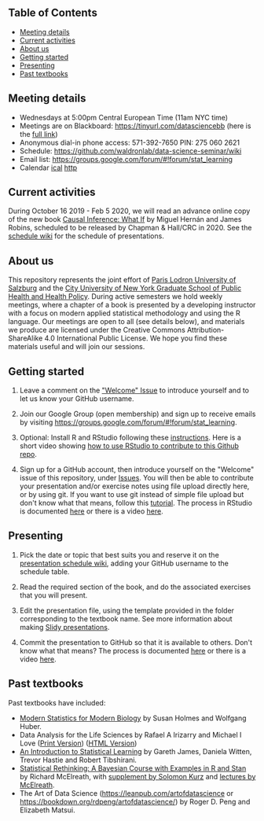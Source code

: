 ## Table of Contents

- [Meeting details](#meeting-details)
- [Current activities](#current-activities)
- [About us](#about-us)
- [Getting started](#getting-started)
- [Presenting](#presenting)
- [Past textbooks](#past-textbooks)

## Meeting details

* Wednesdays at 5:00pm Central European Time (11am NYC time)
* Meetings are on Blackboard: https://tinyurl.com/datasciencebb (here is the [full link](https://us.bbcollab.com/collab/ui/session/guest/d3d0f258a0154bc885fd22cb7ae8a86f))
* Anonymous dial-in phone access: 571-392-7650 PIN: 275 060 2621
* Schedule: https://github.com/waldronlab/data-science-seminar/wiki
* Email list: https://groups.google.com/forum/#!forum/stat_learning
* Calendar [ical](https://calendar.google.com/calendar/ical/094jn99q1meuq01gmtn7ipo0ts%40group.calendar.google.com/public/basic.ics) [http](https://calendar.google.com/calendar/embed?src=094jn99q1meuq01gmtn7ipo0ts%40group.calendar.google.com&ctz=America%2FNew_York)

## Current activities

During October 16 2019 - Feb 5 2020, we will read an advance online copy of the new book [Causal Inference: What If] by Miguel Hernán and James Robins, scheduled to be released by Chapman & Hall/CRC in 2020. See the [schedule
wiki](https://github.com/waldronlab/data-science-seminar/wiki) for the schedule of presentations.

## About us

This repository represents the joint effort of [Paris Lodron University
of Salzburg](https://www.uni-salzburg.at/index.php?id=52) and the
[City University of New York Graduate School of Public Health and
Health Policy](http://sph.cuny.edu/). During active semesters we hold
weekly meetings, where a chapter of a book is presented by a
developing instructor with a focus on modern applied statistical
methodology and using the R language. Our meetings are open to all
(see details below), and materials we produce are licensed under the Creative
Commons Attribution-ShareAlike 4.0 International Public License. We
hope you find these materials useful and will join our sessions.

## Getting started

1. Leave a comment on the ["Welcome" Issue](https://github.com/waldronlab/data-science-seminar/issues/9) to introduce yourself and to
let us know your GitHub username.

2. Join our Google Group (open membership) and sign up to receive
emails by visiting
https://groups.google.com/forum/#!forum/stat_learning.

3. Optional: Install R and RStudio following
these
[instructions](https://www.ics.uci.edu/~jutts/110/InstallingRandRStudio.pdf). Here
is a short video showing [how to use RStudio to contribute to this
Github repo](http://youtu.be/uHYcDQDbMY8).

4. Sign up for a GitHub account, then introduce yourself on the "Welcome" issue of this repository, under [Issues](https://github.com/waldronlab/data-science-seminar/issues).  You will then be able to contribute your presentation and/or exercise notes using file upload directly here, or by using git. If you want to use git instead of simple file upload but don't know what that means, follow this
[tutorial](https://try.github.io/levels/1/challenges/1). The process
in RStudio is documented
[here](https://support.rstudio.com/hc/en-us/articles/200532077-Version-Control-with-Git-and-SVN)
or there is a video
[here](https://www.rstudio.com/resources/webinars/rstudio-essentials-webinar-series-managing-part-2/).



## Presenting

1. Pick the date or topic that best suits you and reserve it on the
[presentation schedule
wiki](https://github.com/waldronlab/data-science-seminar/wiki), adding
your GitHub username to the schedule table.

2. Read the required section of the book, and do the associated
exercises that you will present.

3. Edit the presentation file, using the template provided in the folder corresponding to the textbook name. See more information about making [Slidy presentations](https://bookdown.org/yihui/rmarkdown/slidy-presentation.html). 

4. Commit the presentation to GitHub so that it is
available to others. Don't know what that means? The process is
documented
[here](https://support.rstudio.com/hc/en-us/articles/200532077-Version-Control-with-Git-and-SVN)
or there is a video
[here](https://www.rstudio.com/resources/webinars/rstudio-essentials-webinar-series-managing-part-2/).

## Past textbooks

Past textbooks have included:

* [Modern Statistics for Modern Biology](http://web.stanford.edu/class/bios221/book/) by Susan Holmes and Wolfgang Huber. 
* Data Analysis for the Life Sciences by Rafael A Irizarry and Michael I Love ([Print Version](https://leanpub.com/dataanalysisforthelifesciences/)) ([HTML Version](http://genomicsclass.github.io/book/))
* [An Introduction to Statistical Learning](https://www-bcf.usc.edu/~gareth/ISL/) by Gareth James, Daniela Witten, Trevor Hastie and Robert Tibshirani.
* [Statistical Rethinking: A Bayesian Course with Examples in R and Stan](https://xcelab.net/rm/statistical-rethinking/) by Richard McElreath, with [supplement by Solomon Kurz](https://bookdown.org/connect/#/apps/1850/access) and [lectures by McElreath](https://www.youtube.com/channel/UCNJK6_DZvcMqNSzQdEkzvzA/playlists).
* The Art of Data Science (https://leanpub.com/artofdatascience or https://bookdown.org/rdpeng/artofdatascience/) by Roger D. Peng and Elizabeth Matsui.

[Causal Inference: What If]: https://www.hsph.harvard.edu/miguel-hernan/causal-inference-book/
